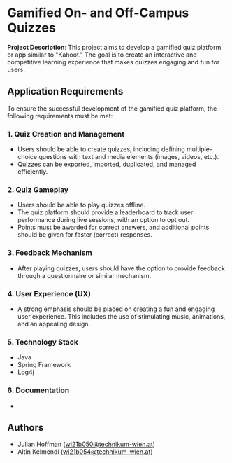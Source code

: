 # Gamified On- and Off-Campus Quizzes

**Project Description**: 
This project aims to develop a gamified quiz platform or app similar to "Kahoot."
 The goal is to create an interactive and competitive learning experience that makes quizzes engaging and fun for users.

## Application Requirements

To ensure the successful development of the gamified quiz platform, the following requirements must be met:

### 1. Quiz Creation and Management

- Users should be able to create quizzes, including defining multiple-choice questions with text
  and media elements (images, videos, etc.).
- Quizzes can be exported, imported, duplicated, and managed efficiently.

### 2. Quiz Gameplay

- Users should be able to play quizzes offline.
- The quiz platform should provide a leaderboard to track user performance during live sessions, with an option to opt out.
- Points must be awarded for correct answers, and additional points should be given for faster (correct) responses.

### 3. Feedback Mechanism

- After playing quizzes, users should have the option to provide feedback through a questionnaire or similar mechanism.

### 4. User Experience (UX)

- A strong emphasis should be placed on creating a fun and engaging user experience. 
This includes the use of stimulating music, animations, and an appealing design.

### 5. Technology Stack

- Java 
- Spring Framework
- Log4j

### 6. Documentation

- 


## Authors

  - Julian Hoffman (wi21b050@technikum-wien.at)
  - Altin Kelmendi (wi21b054@technikum-wien.at)
